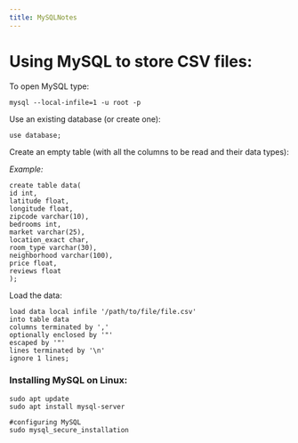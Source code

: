 ```yaml
---
title: MySQLNotes
---
```

# Using MySQL to store CSV files:    

To open MySQL type:    
```
mysql --local-infile=1 -u root -p
```    

Use an existing database (or create one):    
```
use database; 
```    
Create an empty table (with all the columns to be read and their data types):      

*Example:*    
```
create table data(
id int, 
latitude float, 
longitude float, 
zipcode varchar(10), 
bedrooms int, 
market varchar(25), 
location_exact char, 
room_type varchar(30), 
neighborhood varchar(100), 
price float, 
reviews float
);
```  

Load the data:    
```
load data local infile '/path/to/file/file.csv'
into table data
columns terminated by ','
optionally enclosed by '"'
escaped by '"'
lines terminated by '\n'
ignore 1 lines; 
```  

### Installing MySQL on Linux:    
```
sudo apt update
sudo apt install mysql-server

#configuring MySQL 
sudo mysql_secure_installation
```
